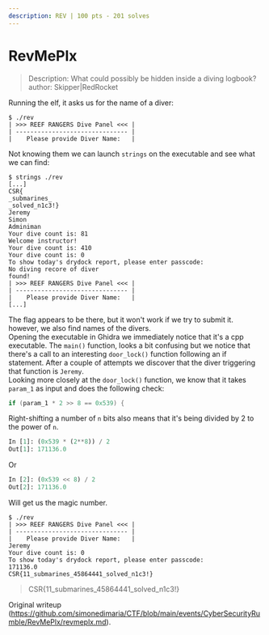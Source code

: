 ```yaml
---  
description: REV | 100 pts - 201 solves  
---
```


# RevMePlx

> Description: What could possibly be hidden inside a diving logbook? author:
> Skipper|RedRocket

Running the elf, it asks us for the name of a diver:

```shell  
$ ./rev  
| >>> REEF RANGERS Dive Panel <<< |  
| ------------------------------- |  
|    Please provide Diver Name:   |

```  
Not knowing them we can launch `strings` on the executable and see what we can
find:

```shell  
$ strings ./rev  
[...]  
CSR{  
_submarines_  
_solved_n1c3!}  
Jeremy  
Simon  
Adminiman  
Your dive count is: 81  
Welcome instructor!  
Your dive count is: 410  
Your dive count is: 0  
To show today's drydock report, please enter passcode:  
No diving recore of diver  
found!  
| >>> REEF RANGERS Dive Panel <<< |  
| ------------------------------- |  
|    Please provide Diver Name:   |  
[...]  
```

The flag appears to be there, but it won't work if we try to submit it.
however, we also find names of the divers.  
Opening the executable in Ghidra we immediately notice that it's a cpp
executable. The `main()` function, looks a bit confusing but we notice that
there's a call to an interesting `door_lock()` function following an if
statement. After a couple of attempts we discover that the diver triggering
that function is `Jeremy`.  
Looking more closely at the `door_lock()` function, we know that it takes
`param_1` as input and does the following check:

```c  
if (param_1 * 2 >> 8 == 0x539) {  
```

Right-shifting a number of `n` bits also means that it's being divided by 2 to
the power of `n`.

```python  
In [1]: (0x539 * (2**8)) / 2  
Out[1]: 171136.0  
```  
Or  
```python  
In [2]: (0x539 << 8) / 2  
Out[2]: 171136.0  
```

Will get us the magic number.

```shell  
$ ./rev  
| >>> REEF RANGERS Dive Panel <<< |  
| ------------------------------- |  
|    Please provide Diver Name:   |  
Jeremy  
Your dive count is: 0  
To show today's drydock report, please enter passcode:  
171136.0  
CSR{11_submarines_45864441_solved_n1c3!}  
```  
> CSR{11_submarines_45864441_solved_n1c3!}

Original writeup
(https://github.com/simonedimaria/CTF/blob/main/events/CyberSecurityRumble/RevMePlx/revmeplx.md).